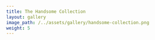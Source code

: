```yaml
---
title: The Handsome Collection
layout: gallery
image_path: /../assets/gallery/handsome-collection.png
weight: 5
---
```

